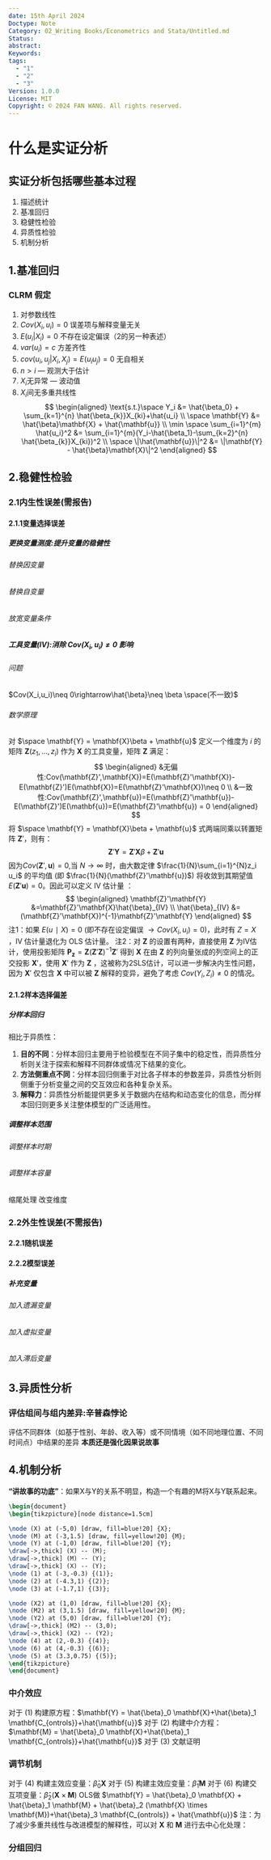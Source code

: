 ```yaml
---
date: 15th April 2024
Doctype: Note
Category: 02_Writing Books/Econometrics and Stata/Untitled.md
Status: 
abstract: 
Keywords: 
tags:
  - "1"
  - "2"
  - "3"
Version: 1.0.0
License: MIT
Copyright: © 2024 FAN WANG. All rights reserved.
---
```

# 什么是实证分析
## 实证分析包括哪些基本过程
1. 描述统计
2. 基准回归
3. 稳健性检验
4. 异质性检验
5. 机制分析

## 1.基准回归
### CLRM 假定
1. 对参数线性
2. $Cov(X_i,u_i)=0$  误差项与解释变量无关
3. $E(u_i|X_i)=0$  不存在设定偏误（2的另一种表述） 
4. $var(u_i)=c$  方差齐性
5. $cov(u_i,u_j|X_i,X_j)=E(u_iu_j)=0$  无自相关
6. $n > i$ — 观测大于估计
7. $X_i$无异常 — 波动值
8. $X_i$间无多重共线性
$$
\begin{aligned}
\text{s.t.}\space Y_i &= \hat{\beta_0} + \sum_{k=1}^{n} \hat{\beta_{k}}X_{ki}+\hat{u_i}
\\
\space \mathbf{Y} &= \hat{\beta}\mathbf{X} + \hat{\mathbf{u}}
\\
\min \space \sum_{i=1}^{m} \hat{u_i}^2 &= \sum_{i=1}^{m}(Y_i-\hat{\beta_1}-\sum_{k=2}^{n} \hat{\beta_{k}}X_{ki})^2
\\ 
\space \|\hat{\mathbf{u}}\|^2 &= \|\mathbf{Y} - \hat{\beta}\mathbf{X}\|^2
\end{aligned} 
$$
## 2.稳健性检验 

### 2.1内生性误差(需报告)
#### 2.1.1变量选择误差
##### 更换变量测度:提升变量的稳健性
###### 替换因变量
###### 替换自变量
###### 放宽变量条件


##### 工具变量(IV):消除 $Cov(X_i,u_i)\neq 0$ 影响
###### 问题
$Cov(X_i,u_i)\neq 0\rightarrow\hat{\beta}\neq \beta \space(不一致)$
###### 数学原理
对 $\space \mathbf{Y} = \mathbf{X}\beta + \mathbf{u}$ 定义一个维度为 $i$ 的矩阵 $\mathbf{Z}(z_1, \ldots, z_i)$ 作为 $\mathbf{X}$ 的工具变量，矩阵 $\mathbf{Z}$ 满足：
$$
\begin{aligned}
&无偏性:Cov(\mathbf{Z}',\mathbf{X})=E(\mathbf{Z}'\mathbf{X})-E(\mathbf{Z}')E(\mathbf{X})=E(\mathbf{Z}'\mathbf{X})\neq 0
\\
&一致性:Cov(\mathbf{Z}',\mathbf{u})=E(\mathbf{Z}'\mathbf{u})-E(\mathbf{Z}')E(\mathbf{u})=E(\mathbf{Z}'\mathbf{u}) = 0
\end{aligned}
$$
将 $\space \mathbf{Y} = \mathbf{X}\beta + \mathbf{u}$ 式两端同乘以转置矩阵 $\mathbf{Z}'$，则有：
$$
\mathbf{Z}'\mathbf{Y} =\mathbf{Z}'\mathbf{X}\beta + \mathbf{Z}'\mathbf{u}
$$
因为$Cov(\mathbf{Z}',\mathbf{u})= 0$,当 $N\rightarrow\infty$ 时，由大数定律 $\frac{1}{N}\sum_{i=1}^{N}z_i u_i$ 的平均值 (即 $\frac{1}{N}(\mathbf{Z}'\mathbf{u})$) 将收敛到其期望值 $E(\mathbf{Z}'\mathbf{u})=0$。因此可以定义 IV 估计量 ：
$$
\begin{aligned}
\mathbf{Z}'\mathbf{Y} &=\mathbf{Z}'\mathbf{X}\hat{\beta}_{IV}
\\
\hat{\beta}_{IV} &= (\mathbf{Z}'\mathbf{X})^{-1}\mathbf{Z}'\mathbf{Y} 
\end{aligned}
$$
注1：如果 $E(u∣X)=0$ (即不存在设定偏误 $\rightarrow Cov(X_i,u_i)= 0$)，此时有 $Z=X$ ，IV 估计量退化为 OLS 估计量。
注2：对 $\mathbf{Z}$ 的设置有两种，直接使用 $\mathbf{Z}$ 为IV估计，使用投影矩阵 $\mathbf{P_z}=\mathbf{Z}(\mathbf{Z}'\mathbf{Z})^{−1}\mathbf{Z}'$ 得到 $\mathbf{X}$ 在由 $\mathbf{Z}$ 的列向量张成的列空间上的正交投影 $\mathbf{X}'$，使用 $\mathbf{X}'$ 作为 $\mathbf{Z}$ ，这被称为2SLS估计，可以进一步解决内生性问题，因为 $\mathbf{X}'$ 仅包含 $\mathbf{X}$ 中可以被 $\mathbf{Z}$ 解释的变异，避免了考虑 $Cov(Y_i,Z_i)\neq 0$ 的情况。

#### 2.1.2样本选择偏差
##### 分样本回归
相比于异质性：
1. **目的不同**：分样本回归主要用于检验模型在不同子集中的稳定性，而异质性分析则关注于探索和解释不同群体或情况下结果的变化。
2. **方法侧重点不同**：分样本回归侧重于对比各子样本的参数差异，异质性分析则侧重于分析变量之间的交互效应和各种复杂关系。
3. **解释力**：异质性分析能提供更多关于数据内在结构和动态变化的信息，而分样本回归则更多关注整体模型的广泛适用性。
##### 调整样本范围
###### 调整样本时期
###### 调整样本容量
缩尾处理 改变维度








### 2.2外生性误差(不需报告)
#### 2.2.1随机误差
#### 2.2.2模型误差
##### 补充变量
###### 加入遗漏变量
###### 加入虚拟变量
###### 加入滞后变量

## 3.异质性分析
### 评估组间与组内差异:辛普森悖论
评估不同群体（如基于性别、年龄、收入等）或不同情境（如不同地理位置、不同时间点）中结果的差异
**本质还是强化因果说故事**
## 4.机制分析
**“讲故事的功底”**：如果X与Y的关系不明显，构造一个有趣的M将X与Y联系起来。

```tikz
\begin{document} 
\begin{tikzpicture}[node distance=1.5cm] 

\node (X) at (-5,0) [draw, fill=blue!20] {X}; 
\node (M) at (-3,1.5) [draw, fill=yellow!20] {M}; 
\node (Y) at (-1,0) [draw, fill=blue!20] {Y}; 
\draw[->,thick] (X) -- (M); 
\draw[->,thick] (M) -- (Y); 
\draw[->,thick] (X) -- (Y); 
\node (1) at (-3,-0.3) {(1)}; 
\node (2) at (-4.3,1) {(2)}; 
\node (3) at (-1.7,1) {(3)}; 

\node (X2) at (1,0) [draw, fill=blue!20] {X}; 
\node (M2) at (3,1.5) [draw, fill=yellow!20] {M}; 
\node (Y2) at (5,0) [draw, fill=blue!20] {Y}; 
\draw[->,thick] (M2) -- (3,0); 
\draw[->,thick] (X2) -- (Y2); 
\node (4) at (2,-0.3) {(4)}; 
\node (6) at (4,-0.3) {(6)};
\node (5) at (3.3,0.75) {(5)}; 
\end{tikzpicture} 
\end{document}
```
### 中介效应 
对于 $(1)$ 构建原方程：$\mathbf{Y} = \hat{\beta}_0 \mathbf{X}+\hat{\beta}_1 \mathbf{C_{ontrols}}+\hat{\mathbf{u}}$
对于 $(2)$ 构建中介方程：$\mathbf{M} = \hat{\beta}_0 \mathbf{X}+\hat{\beta}_1 \mathbf{C_{ontrols}}+\hat{\mathbf{u}}$
对于 $(3)$ 文献证明
### 调节机制
对于 $(4)$ 构建主效应变量：$\hat{\beta}_0 \mathbf{X}$
对于 $(5)$ 构建主效应变量：$\hat{\beta}_1 \mathbf{M}$
对于 $(6)$ 构建交互项变量：$\hat{\beta}_2 (\mathbf{X} \times \mathbf{M})$
OLS做 $\mathbf{Y} = \hat{\beta}_0 \mathbf{X} + \hat{\beta}_1 \mathbf{M} + \hat{\beta}_2 (\mathbf{X} \times \mathbf{M})+\hat{\beta}_3 \mathbf{C_{ontrols}} + \hat{\mathbf{u}}$
注：为了减少多重共线性与改进模型的解释性，可以对 $\mathbf{X}$ 和 $\mathbf{M}$ 进行去中心化处理：
### 分组回归
